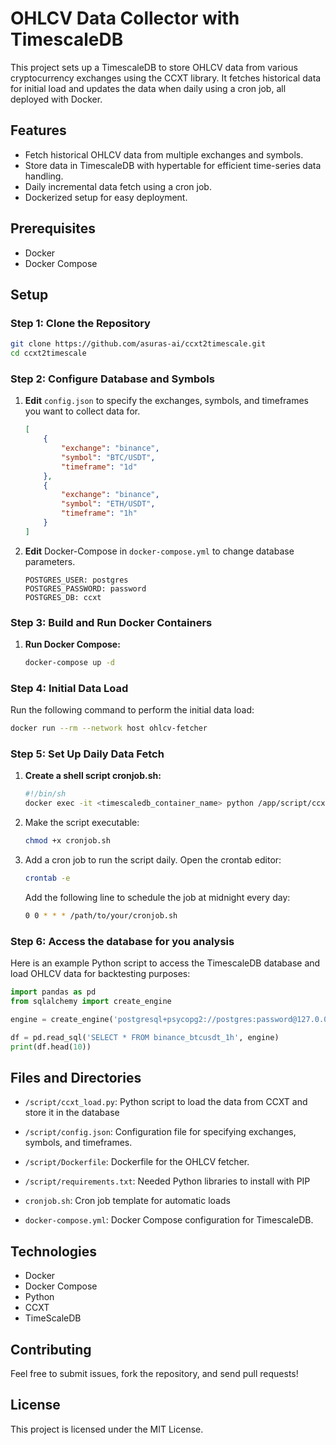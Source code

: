 # OHLCV Data Collector with TimescaleDB

This project sets up a TimescaleDB to store OHLCV data from various cryptocurrency exchanges using the CCXT library. It fetches historical data for initial load and updates the data when daily using a cron job, all deployed with Docker.

## Features

- Fetch historical OHLCV data from multiple exchanges and symbols.
- Store data in TimescaleDB with hypertable for efficient time-series data handling.
- Daily incremental data fetch using a cron job.
- Dockerized setup for easy deployment.

## Prerequisites

- Docker
- Docker Compose

## Setup

### Step 1: Clone the Repository

```sh
git clone https://github.com/asuras-ai/ccxt2timescale.git
cd ccxt2timescale
```

### Step 2: Configure Database and Symbols

1. **Edit** `config.json` to specify the exchanges, symbols, and timeframes you want to collect data for.
    ```json
    [
        {
            "exchange": "binance",
            "symbol": "BTC/USDT",
            "timeframe": "1d"
        },
        {
            "exchange": "binance",
            "symbol": "ETH/USDT",
            "timeframe": "1h"
        }
    ]
    ```
2. **Edit** Docker-Compose in `docker-compose.yml` to change database parameters.
    ```Docker-Compose
    POSTGRES_USER: postgres
    POSTGRES_PASSWORD: password
    POSTGRES_DB: ccxt
    ```
### Step 3: Build and Run Docker Containers

1. **Run Docker Compose:**
    ```sh
    docker-compose up -d
    ```

### Step 4: Initial Data Load
Run the following command to perform the initial data load:
```sh
docker run --rm --network host ohlcv-fetcher
```

### Step 5: Set Up Daily Data Fetch
1. **Create a shell script cronjob.sh:**
    ```sh
    #!/bin/sh
    docker exec -it <timescaledb_container_name> python /app/script/ccxt_load.py
    ```
2. Make the script executable:
    ```sh
    chmod +x cronjob.sh
    ```
3. Add a cron job to run the script daily. Open the crontab editor:
    ```sh
    crontab -e
    ```
    Add the following line to schedule the job at midnight every day:
    ```sh
    0 0 * * * /path/to/your/cronjob.sh
    ```
### Step 6: Access the database for you analysis
Here is an example Python script to access the TimescaleDB database and load OHLCV data for backtesting purposes:
```python
import pandas as pd
from sqlalchemy import create_engine

engine = create_engine('postgresql+psycopg2://postgres:password@127.0.0.1/ccxt')

df = pd.read_sql('SELECT * FROM binance_btcusdt_1h', engine)
print(df.head(10))
```

## Files and Directories
- `/script/ccxt_load.py`: Python script to load the data from CCXT and store it in the database

- `/script/config.json`: Configuration file for specifying exchanges, symbols, and timeframes.
- `/script/Dockerfile`: Dockerfile for the OHLCV fetcher.
- `/script/requirements.txt`: Needed Python libraries to install with PIP
- `cronjob.sh`: Cron job template for automatic loads
- `docker-compose.yml`: Docker Compose configuration for TimescaleDB.



## Technologies
- Docker
- Docker Compose
- Python
- CCXT
- TimeScaleDB

## Contributing
Feel free to submit issues, fork the repository, and send pull requests!

## License
This project is licensed under the MIT License.
